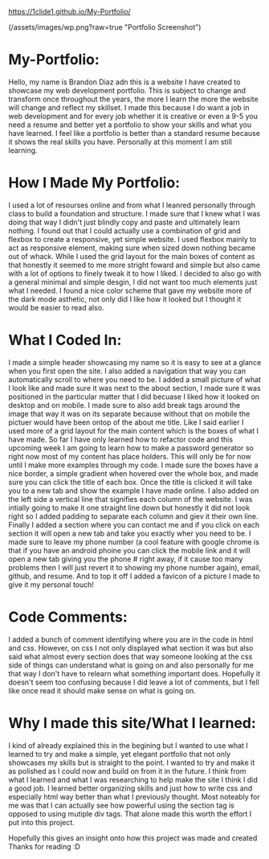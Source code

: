 https://1clide1.github.io/My-Portfolio/

(/assets/images/wp.png?raw=true "Portfolio Screenshot")

# My-Portfolio:
Hello, my name is Brandon Diaz adn this is a website I have created to showcase my web development portfolio. This is subject to change and transform once throughout the years, the more I learn the more the website will change and reflect my skillset. I made this because I do want a job in web development and for every job whether it is creative or even a 9-5 you need a resume and better yet a portfolio to show your skills and what you have learned. I feel like a portfolio is better than a standard resume because it shows the real skills you have. Personally at this moment I am still learning.

# How I Made My Portfolio:
I used a lot of resourses online and from what I leanred personally through class to build a foundation and structure. I made sure that I knew what I was doing that way I didn't just blindly copy and paste and ultimately learn nothing. I found out that I could actually use a combination of grid and flexbox to create a responsive, yet simple website. I used flexbox mainly to act as responsive element, making sure when sized down nothing became out of whack. While I used the grid layout for the main boxes of content as that honestly it seemed to me more stright foward and simple but also came with a lot of options to finely tweak it to how I liked. I decided to also go with a general minimal and simple desgin, I did not want too much elements just what I needed. I found a nice color scheme that gave my website more of the dark mode asthetic, not only did I like how it looked but I thought it would be easier to read also. 

# What I Coded In:
I made a simple header showcasing my name so it is easy to see at a glance when you first open the site. I also added a navigation that way you can automatically scroll to where you need to be. I added a small picture of what I look like and made sure it was next to the about section, I made sure it was positioned in the particular matter that I did becuase I liked how it looked on desktop and on mobile. I made sure to also add break tags around the image that way it was on its separate because without that on mobile the pictuer would have been ontop of the about me title. Like I said earlier I used more of a grid layout for the main content which is the boxes of what I have made. So far I have only learned how to refactor code and this upcoming week I am going to learn how to make a password generator so right now most of my content has place holders. This will only be for now until I make more examples through my code. I made sure the boxes have a nice border, a simple gradient when hovered over the whole box, and made sure you can click the title of each box. Once the title is clicked it will take you to a new tab and show the example I have made online. I also added on the left side a vertical line that signifies each column of the website. I was intially going to make it one straight line down but honestly it did not look right so I added padding to separate each column and giev it their own line. Finally I added a section where you can contact me and if you click on each section it will open a new tab and take you exactly wher you need to be. I made sure to leave my phone number (a cool feature with google chrome is that if you have an android phoine you can click the mobile link and it will open a new tab giving you the phone # right away, if it cause too many problems then I will just revert it to showing my phone number again), email, github, and resume. And to top it off I added a favicon of a picture I made to give it my personal touch!

# Code Comments:
I added a bunch of comment identifying where you are in the code in html and css. However, on css I not only displayed what section it was but also said what almost every section does that way someone looking at the css side of things can understand what is going on and also personally for me that way I don't have to relearn what something important does. Hopefully it doesn't seem too confusing because I did leave a lot of comments, but I fell like once read it should make sense on what is going on.

# Why I made this site/What I learned:
I kind of already explained this in the begining but I wanted to use what I learned to try and make a simple, yet elegant portfolio that not only showcases my skills but is straight to the point. I wanted to try and make it as polished as I could now and build on from it in the future. I think from what I learned and what I was researching to help make the site I think I did a good job. I learned better organizing skills and just how to write css and especially html way better than what I previously thought. Most noteably for me was that I can actually see how powerful using the section tag is opposed to using mutiple div tags. That alone made this worth the effort I put into this project. 

Hopefully this gives an insight onto how this project was made and created
Thanks for reading :D
